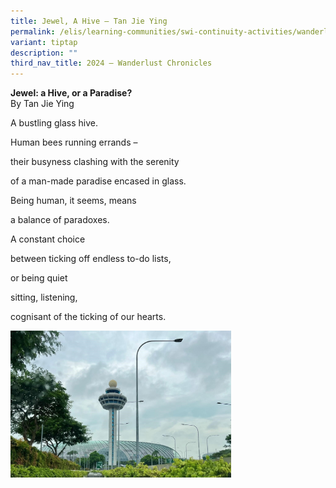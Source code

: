 ```yaml
---
title: Jewel, A Hive – Tan Jie Ying
permalink: /elis/learning-communities/swi-continuity-activities/wanderlust-chronicles/jewel-a-hive/
variant: tiptap
description: ""
third_nav_title: 2024 – Wanderlust Chronicles
---
```

<p><strong>Jewel: a Hive, or a Paradise?<u><br></u></strong>By Tan Jie Ying</p>
<p>A bustling glass hive.</p>
<p>Human bees running errands –</p>
<p>their busyness clashing with the serenity&nbsp;</p>
<p>of a man-made paradise encased in glass.</p>
<p>Being human, it seems, means</p>
<p>a balance of paradoxes.</p>
<p>A constant choice</p>
<p>between ticking off endless to-do lists,</p>
<p>or being quiet</p>
<p>sitting, listening,</p>
<p>cognisant of the ticking of our hearts.</p>
<p></p>
<div class="isomer-image-wrapper">
<img style="width: 70%;" height="auto" width="100%" alt="" src="/images/Jie_Ying_SWI.jpg">
</div>
<p>
<br>
</p>
<p>
<br>
</p>